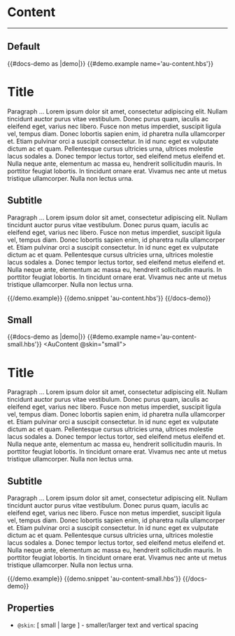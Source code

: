 # Content

---

## Default

{{#docs-demo as |demo|}}
  {{#demo.example name='au-content.hbs'}}
    <AuContent>
      <h1>
        Title
      </h1>
      <p>
        Paragraph ... Lorem ipsum dolor sit amet, consectetur adipiscing elit. Nullam tincidunt auctor purus vitae vestibulum. Donec purus quam, iaculis ac eleifend eget, varius nec libero. Fusce non metus imperdiet, suscipit ligula vel, tempus diam. Donec lobortis sapien enim, id pharetra nulla ullamcorper et. Etiam pulvinar orci a suscipit consectetur. In id nunc eget ex vulputate dictum ac et quam. Pellentesque cursus ultricies urna, ultrices molestie lacus sodales a. Donec tempor lectus tortor, sed eleifend metus eleifend et. Nulla neque ante, elementum ac massa eu, hendrerit sollicitudin mauris. In porttitor feugiat lobortis. In tincidunt ornare erat. Vivamus nec ante ut metus tristique ullamcorper. Nulla non lectus urna. 
      </p>
      <h2>
        Subtitle
      </h2>
      <p>
        Paragraph ... Lorem ipsum dolor sit amet, consectetur adipiscing elit. Nullam tincidunt auctor purus vitae vestibulum. Donec purus quam, iaculis ac eleifend eget, varius nec libero. Fusce non metus imperdiet, suscipit ligula vel, tempus diam. Donec lobortis sapien enim, id pharetra nulla ullamcorper et. Etiam pulvinar orci a suscipit consectetur. In id nunc eget ex vulputate dictum ac et quam. Pellentesque cursus ultricies urna, ultrices molestie lacus sodales a. Donec tempor lectus tortor, sed eleifend metus eleifend et. Nulla neque ante, elementum ac massa eu, hendrerit sollicitudin mauris. In porttitor feugiat lobortis. In tincidunt ornare erat. Vivamus nec ante ut metus tristique ullamcorper. Nulla non lectus urna. 
      </p>
    </AuContent>
  {{/demo.example}}
  {{demo.snippet 'au-content.hbs'}}
{{/docs-demo}}

## Small

{{#docs-demo as |demo|}}
  {{#demo.example name='au-content-small.hbs'}}
    <AuContent @skin="small">
      <h1>
        Title
      </h1>
      <p>
        Paragraph ... Lorem ipsum dolor sit amet, consectetur adipiscing elit. Nullam tincidunt auctor purus vitae vestibulum. Donec purus quam, iaculis ac eleifend eget, varius nec libero. Fusce non metus imperdiet, suscipit ligula vel, tempus diam. Donec lobortis sapien enim, id pharetra nulla ullamcorper et. Etiam pulvinar orci a suscipit consectetur. In id nunc eget ex vulputate dictum ac et quam. Pellentesque cursus ultricies urna, ultrices molestie lacus sodales a. Donec tempor lectus tortor, sed eleifend metus eleifend et. Nulla neque ante, elementum ac massa eu, hendrerit sollicitudin mauris. In porttitor feugiat lobortis. In tincidunt ornare erat. Vivamus nec ante ut metus tristique ullamcorper. Nulla non lectus urna. 
      </p>
      <h2>
        Subtitle
      </h2>
      <p>
        Paragraph ... Lorem ipsum dolor sit amet, consectetur adipiscing elit. Nullam tincidunt auctor purus vitae vestibulum. Donec purus quam, iaculis ac eleifend eget, varius nec libero. Fusce non metus imperdiet, suscipit ligula vel, tempus diam. Donec lobortis sapien enim, id pharetra nulla ullamcorper et. Etiam pulvinar orci a suscipit consectetur. In id nunc eget ex vulputate dictum ac et quam. Pellentesque cursus ultricies urna, ultrices molestie lacus sodales a. Donec tempor lectus tortor, sed eleifend metus eleifend et. Nulla neque ante, elementum ac massa eu, hendrerit sollicitudin mauris. In porttitor feugiat lobortis. In tincidunt ornare erat. Vivamus nec ante ut metus tristique ullamcorper. Nulla non lectus urna. 
      </p>
    </AuContent>
  {{/demo.example}}
  {{demo.snippet 'au-content-small.hbs'}}
{{/docs-demo}}

## Properties

- `@skin`: [ small | large ] - smaller/larger text and vertical spacing

